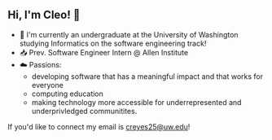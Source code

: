 ## Hi, I'm Cleo! 👋
- 🏫 I'm currently an undergraduate at the University of Washington studying Informatics on the software engineering track!
- 📥 Prev. Software Engineer Intern @ Allen Institute
- ☁️ Passions:
    - developing software that has a meaningful impact and that works for everyone
    - computing education
    - making technology more accessible for underrepresented and underprivledged communitites.

If you'd like to connect my email is creyes25@uw.edu!

<!--
**cleoreyes/cleoreyes** is a ✨ _special_ ✨ repository because its `README.md` (this file) appears on your GitHub profile.

Here are some ideas to get you started:

- 🔭 I’m currently working on ...
- 🌱 I’m currently learning ...
- 👯 I’m looking to collaborate on ...
- 🤔 I’m looking for help with ...
- 💬 Ask me about ...
- 📫 How to reach me: ...
- 😄 Pronouns: ...
- ⚡ Fun fact: ...
-->
